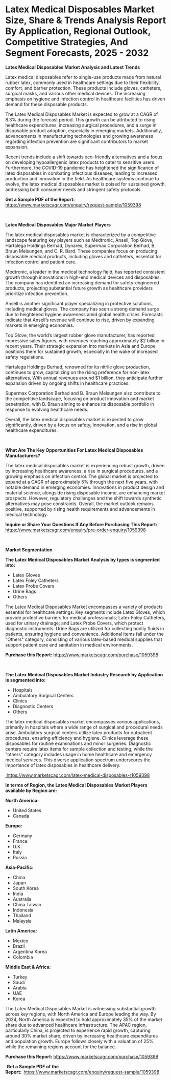 <p><h1>Latex Medical Disposables Market Size, Share & Trends Analysis Report By Application, Regional Outlook, Competitive Strategies, And Segment Forecasts, 2025 - 2032</h1></p><p><strong>Latex Medical Disposables Market Analysis and Latest Trends</strong></p>
<p><p>Latex medical disposables refer to single-use products made from natural rubber latex, commonly used in healthcare settings due to their flexibility, comfort, and barrier protection. These products include gloves, catheters, surgical masks, and various other medical devices. The increasing emphasis on hygiene and infection control in healthcare facilities has driven demand for these disposable products.</p><p>The Latex Medical Disposables Market is expected to grow at a CAGR of 8.3% during the forecast period. This growth can be attributed to rising healthcare expenditures, increasing surgical procedures, and a surge in disposable product adoption, especially in emerging markets. Additionally, advancements in manufacturing technologies and growing awareness regarding infection prevention are significant contributors to market expansion.</p><p>Recent trends include a shift towards eco-friendly alternatives and a focus on developing hypoallergenic latex products to cater to sensitive users. Furthermore, the COVID-19 pandemic has heightened the significance of latex disposables in combating infectious diseases, leading to increased production and innovation in the field. As healthcare systems continue to evolve, the latex medical disposables market is poised for sustained growth, addressing both consumer needs and stringent safety protocols.</p></p>
<p><strong>Get a Sample PDF of the Report:&nbsp;</strong> <a href="https://www.marketscagr.com/enquiry/request-sample/1059398?utm_campaign=3191&utm_medium=2&utm_source=Github&utm_content=ia&utm_term=13042025&utm_id=latex-medical-disposables">https://www.marketscagr.com/enquiry/request-sample/1059398</a></p>
<p>&nbsp;</p>
<p><strong>Latex Medical Disposables Major Market Players</strong></p>
<p><p>The latex medical disposables market is characterized by a competitive landscape featuring key players such as Medtronic, Ansell, Top Glove, Hartalega Holdings Berhad, Dynarex, Supermax Corporation Berhad, B. Braun Melsungen, and C. R. Bard. These companies focus on producing disposable medical products, including gloves and catheters, essential for infection control and patient care.</p><p>Medtronic, a leader in the medical technology field, has reported consistent growth through innovations in high-end medical devices and disposables. The company has identified an increasing demand for safety-engineered products, projecting substantial future growth as healthcare providers prioritize infection prevention.</p><p>Ansell is another significant player specializing in protective solutions, including medical gloves. The company has seen a strong demand surge due to heightened hygiene awareness amid global health crises. Forecasts indicate that Ansell’s revenue will continue to rise, driven by expanding markets in emerging economies.</p><p>Top Glove, the world’s largest rubber glove manufacturer, has reported impressive sales figures, with revenues reaching approximately $2 billion in recent years. Their strategic expansion into markets in Asia and Europe positions them for sustained growth, especially in the wake of increased safety regulations.</p><p>Hartalega Holdings Berhad, renowned for its nitrile glove production, continues to grow, capitalizing on the rising preference for non-latex alternatives. With annual revenues around $1 billion, they anticipate further expansion driven by ongoing shifts in healthcare practices.</p><p>Supermax Corporation Berhad and B. Braun Melsungen also contribute to the competitive landscape, focusing on product innovation and market penetration, with B. Braun aiming to enhance its disposable portfolio in response to evolving healthcare needs.</p><p>Overall, the latex medical disposables market is expected to grow significantly, driven by a focus on safety, innovation, and a rise in global healthcare expenditures.</p></p>
<p>&nbsp;</p>
<p><strong>What Are The Key Opportunities For Latex Medical Disposables Manufacturers?</strong></p>
<p><p>The latex medical disposables market is experiencing robust growth, driven by increasing healthcare awareness, a rise in surgical procedures, and a growing emphasis on infection control. The global market is projected to expand at a CAGR of approximately 5% through the next five years, with notable demand in emerging economies. Innovations in product design and material science, alongside rising disposable income, are enhancing market prospects. However, regulatory challenges and the shift towards synthetic alternatives may pose constraints. Overall, the market outlook remains positive, supported by rising health requirements and advancements in medical technology.</p></p>
<p><strong>Inquire or Share Your Questions If Any Before Purchasing This Report:</strong> <a href="https://www.marketscagr.com/enquiry/pre-order-enquiry/1059398?utm_campaign=3191&utm_medium=2&utm_source=Github&utm_content=ia&utm_term=13042025&utm_id=latex-medical-disposables">https://www.marketscagr.com/enquiry/pre-order-enquiry/1059398</a></p>
<p>&nbsp;</p>
<p><strong>Market Segmentation</strong></p>
<p><strong>The Latex Medical Disposables Market Analysis by types is segmented into:</strong></p>
<p><ul><li>Latex Gloves</li><li>Latex Foley Catheters</li><li>Latex Probe Covers</li><li>Urine Bags</li><li>Others</li></ul></p>
<p><p>The Latex Medical Disposables Market encompasses a variety of products essential for healthcare settings. Key segments include Latex Gloves, which provide protective barriers for medical professionals; Latex Foley Catheters, used for urinary drainage; and Latex Probe Covers, which protect diagnostic instruments. Urine Bags are utilized for collecting bodily fluids in patients, ensuring hygiene and convenience. Additional items fall under the "Others" category, consisting of various latex-based medical supplies that support patient care and sanitation in medical environments.</p></p>
<p><strong>Purchase this Report:&nbsp;</strong><a href="https://www.marketscagr.com/purchase/1059398?utm_campaign=3191&utm_medium=2&utm_source=Github&utm_content=ia&utm_term=13042025&utm_id=latex-medical-disposables">https://www.marketscagr.com/purchase/1059398</a></p>
<p>&nbsp;</p>
<p><strong>The Latex Medical Disposables Market Industry Research by Application is segmented into:</strong></p>
<p><ul><li>Hospitals</li><li>Ambulatory Surgical Centers</li><li>Clinics</li><li>Diagnostic Centers</li><li>Others</li></ul></p>
<p><p>The latex medical disposables market encompasses various applications, primarily in hospitals where a wide range of surgical and procedural needs arise. Ambulatory surgical centers utilize latex products for outpatient procedures, ensuring efficiency and hygiene. Clinics leverage these disposables for routine examinations and minor surgeries. Diagnostic centers require latex items for sample collection and testing, while the "others" category includes usage in home healthcare and emergency medical services. This diverse application spectrum underscores the importance of latex disposables in healthcare delivery.</p></p>
<p><a href="https://www.marketscagr.com/latex-medical-disposables-r1059398?utm_campaign=3191&utm_medium=2&utm_source=Github&utm_content=ia&utm_term=13042025&utm_id=latex-medical-disposables">&nbsp;https://www.marketscagr.com/latex-medical-disposables-r1059398</a></p>
<p><strong>In terms of Region, the Latex Medical Disposables Market Players available by Region are:</strong></p>
<p>
    <p> <strong> North America: </strong>
        <ul>
            <li>United States</li>
            <li>Canada</li>
        </ul>
        </p> 
    <p> <strong> Europe: </strong>
        <ul>
            <li>Germany</li>
            <li>France</li>
            <li>U.K.</li>
            <li>Italy</li>
            <li>Russia</li>
        </ul>
        </p> 
    <p> <strong> Asia-Pacific: </strong>
        <ul>
            <li>China</li>
            <li>Japan</li>
            <li>South Korea</li>
            <li>India</li>
            <li>Australia</li>
            <li>China Taiwan</li>
            <li>Indonesia</li>
            <li>Thailand</li>
            <li>Malaysia</li>
        </ul>
        </p> 
    <p> <strong> Latin America: </strong>
        <ul>
            <li>Mexico</li>
            <li>Brazil</li>
            <li>Argentina Korea</li>
            <li>Colombia</li>
        </ul>
        </p> 
    <p> <strong> Middle East & Africa: </strong>
        <ul>
            <li>Turkey</li>
            <li>Saudi</li>
            <li>Arabia</li>
            <li>UAE</li>
            <li>Korea</li>
        </ul>
    </p>
    </p>
<p><p>The Latex Medical Disposables Market is witnessing substantial growth across key regions, with North America and Europe leading the way. By 2024, North America is expected to hold approximately 35% of the market share due to advanced healthcare infrastructure. The APAC region, particularly China, is projected to experience rapid growth, capturing around 30% market share, driven by increasing healthcare expenditures and population growth. Europe follows closely with a valuation of 25%, while the remaining regions account for the balance.</p></p>
<p><strong>Purchase this Report: </strong><a href="https://www.marketscagr.com/purchase/1059398?utm_campaign=3191&utm_medium=2&utm_source=Github&utm_content=ia&utm_term=13042025&utm_id=latex-medical-disposables">https://www.marketscagr.com/purchase/1059398</a></p>
<p>&nbsp;<strong>Get a Sample PDF of the Report:&nbsp;&nbsp;</strong><a href="https://www.marketscagr.com/enquiry/request-sample/1059398?utm_campaign=3191&utm_medium=2&utm_source=Github&utm_content=ia&utm_term=13042025&utm_id=latex-medical-disposables">https://www.marketscagr.com/enquiry/request-sample/1059398</a></p>
<p><strong></strong></p>
<p><p></p><p></p><p></p></p>